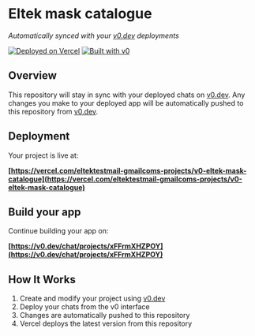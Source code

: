 # Eltek mask catalogue

*Automatically synced with your [v0.dev](https://v0.dev) deployments*

[![Deployed on Vercel](https://img.shields.io/badge/Deployed%20on-Vercel-black?style=for-the-badge&logo=vercel)](https://vercel.com/eltektestmail-gmailcoms-projects/v0-eltek-mask-catalogue)
[![Built with v0](https://img.shields.io/badge/Built%20with-v0.dev-black?style=for-the-badge)](https://v0.dev/chat/projects/xFFrmXHZPOY)

## Overview

This repository will stay in sync with your deployed chats on [v0.dev](https://v0.dev).
Any changes you make to your deployed app will be automatically pushed to this repository from [v0.dev](https://v0.dev).

## Deployment

Your project is live at:

**[https://vercel.com/eltektestmail-gmailcoms-projects/v0-eltek-mask-catalogue](https://vercel.com/eltektestmail-gmailcoms-projects/v0-eltek-mask-catalogue)**

## Build your app

Continue building your app on:

**[https://v0.dev/chat/projects/xFFrmXHZPOY](https://v0.dev/chat/projects/xFFrmXHZPOY)**

## How It Works

1. Create and modify your project using [v0.dev](https://v0.dev)
2. Deploy your chats from the v0 interface
3. Changes are automatically pushed to this repository
4. Vercel deploys the latest version from this repository